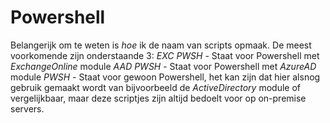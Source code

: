 # Powershell
Belangerijk om te weten is _hoe_ ik de naam van scripts opmaak.
De meest voorkomende zijn onderstaande 3:
*EXC PWSH* - Staat voor Powershell met _ExchangeOnline_ module
*AAD PWSH* - Staat voor Powershell met _AzureAD_ module
*PWSH* - Staat voor gewoon Powershell, het kan zijn dat hier alsnog gebruik gemaakt wordt van bijvoorbeeld de _ActiveDirectory_ module of vergelijkbaar, maar deze scriptjes zijn altijd bedoelt voor op on-premise servers.